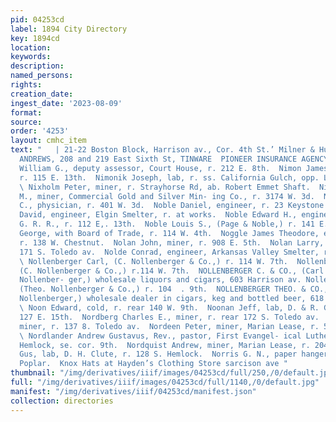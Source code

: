 ```yaml
---
pid: 04253cd
label: 1894 City Directory
key: 1894cd
location: 
keywords: 
description: 
named_persons: 
rights: 
creation_date: 
ingest_date: '2023-08-09'
format: 
source: 
order: '4253'
layout: cmhc_item
text: "   | 21-22 Boston Block, Harrison av., Cor. 4th St.’ Milner & Hur ; ;  E, H.
  ANDREWS, 208 and 219 East Sixth St, TINWARE  PIONEER INSURANCE AGENCY. 198 NOR  Nimerick
  William G., deputy assessor, Court House, r. 212 E. 8th.  Nimon James, driller,
  r. 115 E. 13th.  Nimonik Joseph, lab, r. ss. California Gulch, opp. Leiter  ay.
  \ Nixholm Peter, miner, r. Strayhorse Rd, ab. Robert Emmet Shaft.  Nixon Alonzo
  M., miner, Commercial Gold and Silver Min- ing Co., r. 3174 W. 3d.  Noble Avery
  C., physician, r. 401 W. 3d.  Noble Daniel, engineer, r. 23 Keystone blk.  Noble
  David, engineer, Elgin Smelter, r. at works.  Noble Edward H., engineer, D. & R.
  G. R. R., r. 112 E,. 13th.  Noble Louis S., (Page & Noble,) r. 141 E. 8th.  Noddin
  George, with Board of Trade, r. 114 W. 4th.  Noggle James Theodore, expressman,
  r. 138 W. Chestnut.  Nolan John, miner, r. 908 E. 5th.  Nolan Larry, miner, r. rear
  171 S. Toledo av.  Nolde Conrad, engineer, Arkansas Valley Smelter, r. 500 W. Chestnut.
  \ Nollenberger Carl, (C. Nollenberger & Co.,) r. 114 W. 7th.  Nollenberger C, Mrs.,
  (C. Nollenberger & Co.,) r.114 W. 7th.  NOLLENBERGER C. & CO., (Carl and Mrs. C.
  Nollenber- ger,) wholesale liquors and cigars, 603 Harrison av. Nollenberger Theodore,
  (Theo. Nollenberger & Co.,) r. 104  . 9th.  NOLLENBERGER THEO. & CO., (Theodore
  Nollenberger,) wholesale dealer in cigars, keg and bottled beer, 618 Harrison av.
  \ Noon Edward, cold, r. rear 140 W. 9th.  Noonan Jeff, lab, D. & R. G. R. R., r.
  127 E. 15th.  Nordberg Charles E., miner, r. rear 172 S. Toledo av.  Nordburg John,
  miner, r. 137 8. Toledo av.  Nordeen Peter, miner, Marian Lease, r. 517 E. 7th.
  \ Nordlander Andrew Gustavus, Rev., pastor, First Evangel- ical Lutheran Churh,
  Hemlock, se. cor. 9th.  Nordquist Andrew, miner, Marian Lease, r. 204 BE. 7th.  Nordstrom
  Gus, lab, D. H. Clute, r. 128 S. Hemlock.  Norris G. N., paper hanger, r. 322 N.
  Poplar.  Knox Hats at Hayden’s Clothing Store sarcison ave "
thumbnail: "/img/derivatives/iiif/images/04253cd/full/250,/0/default.jpg"
full: "/img/derivatives/iiif/images/04253cd/full/1140,/0/default.jpg"
manifest: "/img/derivatives/iiif/04253cd/manifest.json"
collection: directories
---
```

